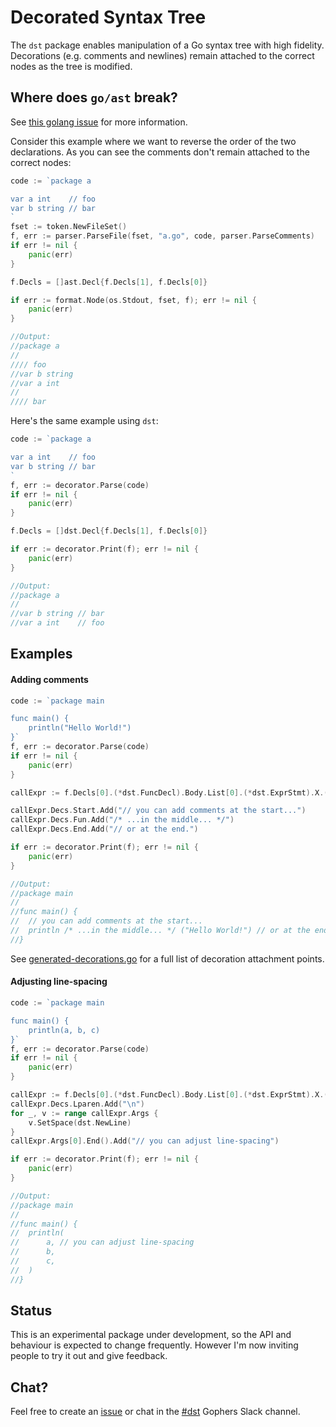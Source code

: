# Decorated Syntax Tree

The `dst` package enables manipulation of a Go syntax tree with high fidelity. Decorations (e.g. 
comments and newlines) remain attached to the correct nodes as the tree is modified.

## Where does `go/ast` break?

See [this golang issue](https://github.com/golang/go/issues/20744) for more information.

Consider this example where we want to reverse the order of the two declarations. As you can see the 
comments don't remain attached to the correct nodes:

```go
code := `package a

var a int    // foo
var b string // bar
`
fset := token.NewFileSet()
f, err := parser.ParseFile(fset, "a.go", code, parser.ParseComments)
if err != nil {
	panic(err)
}

f.Decls = []ast.Decl{f.Decls[1], f.Decls[0]}

if err := format.Node(os.Stdout, fset, f); err != nil {
	panic(err)
}

//Output:
//package a
//
//// foo
//var b string
//var a int
//
//// bar
```

Here's the same example using `dst`:

```go
code := `package a

var a int    // foo
var b string // bar
`
f, err := decorator.Parse(code)
if err != nil {
	panic(err)
}

f.Decls = []dst.Decl{f.Decls[1], f.Decls[0]}

if err := decorator.Print(f); err != nil {
	panic(err)
}

//Output:
//package a
//
//var b string // bar
//var a int    // foo
```

## Examples

#### Adding comments 

```go
code := `package main

func main() {
	println("Hello World!")
}`
f, err := decorator.Parse(code)
if err != nil {
	panic(err)
}

callExpr := f.Decls[0].(*dst.FuncDecl).Body.List[0].(*dst.ExprStmt).X.(*dst.CallExpr)

callExpr.Decs.Start.Add("// you can add comments at the start...")
callExpr.Decs.Fun.Add("/* ...in the middle... */")
callExpr.Decs.End.Add("// or at the end.")

if err := decorator.Print(f); err != nil {
	panic(err)
}

//Output:
//package main
//
//func main() {
//	// you can add comments at the start...
//	println /* ...in the middle... */ ("Hello World!") // or at the end.
//}
```

See [generated-decorations.go](https://github.com/dave/dst/blob/master/generated-decorations.go) for a full 
list of decoration attachment points.

#### Adjusting line-spacing

```go
code := `package main

func main() {
	println(a, b, c)
}`
f, err := decorator.Parse(code)
if err != nil {
	panic(err)
}

callExpr := f.Decls[0].(*dst.FuncDecl).Body.List[0].(*dst.ExprStmt).X.(*dst.CallExpr)
callExpr.Decs.Lparen.Add("\n")
for _, v := range callExpr.Args {
	v.SetSpace(dst.NewLine)
}
callExpr.Args[0].End().Add("// you can adjust line-spacing")

if err := decorator.Print(f); err != nil {
	panic(err)
}

//Output:
//package main
//
//func main() {
//	println(
//		a, // you can adjust line-spacing
//		b,
//		c,
//	)
//}
```

## Status

This is an experimental package under development, so the API and behaviour is expected to change 
frequently. However I'm now inviting people to try it out and give feedback. 

## Chat?

Feel free to create an [issue](https://github.com/dave/dst/issues) or chat in the 
[#dst](https://gophers.slack.com/messages/CCVL24MTQ) Gophers Slack channel.

